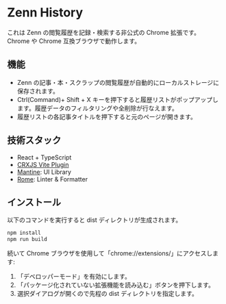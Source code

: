 # Zenn History

これは Zenn の閲覧履歴を記録・検索する非公式の Chrome 拡張です。
Chrome や Chrome 互換ブラウザで動作します。

## 機能

- Zenn の記事・本・スクラップの閲覧履歴が自動的にローカルストレージに保存されます。
- Ctrl(Command)+ Shift + X キーを押下すると履歴リストがポップアップします。履歴データのフィルタリングや全削除が行なえます。
- 履歴リストの各記事タイトルを押下すると元のページが開きます。

## 技術スタック

- React + TypeScript
- [CRXJS Vite Plugin](https://crxjs.dev/vite-plugin)
- [Mantine](https://mantine.dev/): UI Library
- [Rome](https://rome.tools/): Linter & Formatter

## インストール

以下のコマンドを実行すると dist ディレクトリが生成されます。

```bash
npm install
npm run build
```

続いて Chrome ブラウザを使用して「chrome://extensions/」にアクセスします:

1. 「デベロッパーモード」を有効にします。
2. 「パッケージ化されていない拡張機能を読み込む」ボタンを押下します。
3. 選択ダイアログが開くので先程の dist ディレクトリを指定します。
